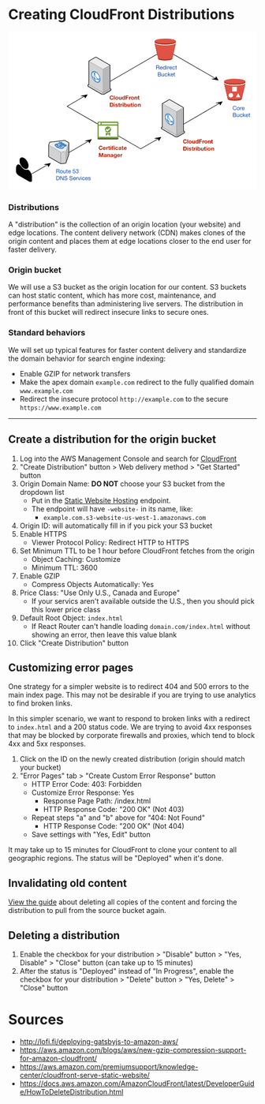 # Creating CloudFront Distributions

![2 CloudFront Distributions](../images/cloudfront.png)

### Distributions
A "distribution" is the collection of an origin location (your website) and edge locations. The content delivery network (CDN) makes clones of the origin content and places them at edge locations closer to the end user for faster delivery.

### Origin bucket
We will use a S3 bucket as the origin location for our content. S3 buckets can host static content, which has more cost, maintenance, and performance benefits than administering live servers. The distribution in front of this bucket will redirect insecure links to secure ones.

### Standard behaviors
We will set up typical features for faster content delivery and standardize the domain behavior for search engine indexing:
  * Enable GZIP for network transfers
  * Make the apex domain `example.com` redirect to the fully qualified domain `www.example.com`
  * Redirect the insecure protocol `http://example.com` to the secure `https://www.example.com`

---

## Create a distribution for the origin bucket
1. Log into the AWS Management Console and search for [CloudFront](https://console.aws.amazon.com/cloudfront/home?#)
1. "Create Distribution" button > Web delivery method > "Get Started" button
1. Origin Domain Name: **DO NOT** choose your S3 bucket from the dropdown list
    * Put in the [Static Website Hosting](./AWS-CLI-Cheatsheet.md#notes-on-static-website-hosting-links) endpoint.
    * The endpoint will have `-website-` in its name, like:
      * `example.com.s3-website-us-west-1.amazonaws.com`
1. Origin ID: will automatically fill in if you pick your S3 bucket
1. Enable HTTPS
    * Viewer Protocol Policy: Redirect HTTP to HTTPS
1. Set Minimum TTL to be 1 hour before CloudFront fetches from the origin
    * Object Caching: Customize
    * Minimum TTL: 3600
1. Enable GZIP
    * Compress Objects Automatically: Yes
1. Price Class: "Use Only U.S., Canada and Europe"
    * If your servics aren't available outside the U.S., then you should pick this lower price class
1. Default Root Object: `index.html`
    * If React Router can't handle loading `domain.com/index.html` without showing an error, then leave this value blank
1. Click "Create Distribution" button

## Customizing error pages
One strategy for a simpler website is to redirect 404 and 500 errors to the main index page. This may not be desirable if you are trying to use analytics to find broken links.

In this simpler scenario, we want to respond to broken links with a redirect to `index.html` and a 200 status code. We are trying to avoid 4xx responses that may be blocked by corporate firewalls and proxies, which tend to block 4xx and 5xx responses.

1. Click on the ID on the newly created distribution (origin should match your bucket)
2. "Error Pages" tab > "Create Custom Error Response" button
    * HTTP Error Code: 403: Forbidden
    * Customize Error Response: Yes
      * Response Page Path: /index.html
      * HTTP Response Code: "200 OK" (Not 403)
    * Repeat steps "a" and "b" above for "404: Not Found"
      * HTTP Response Code: "200 OK" (Not 404)
    * Save settings with "Yes, Edit" button

 It may take up to 15 minutes for CloudFront to clone your content to all geographic regions. The status will be "Deployed" when it's done.

## Invalidating old content
[View the guide](./Invalidating-Old-Data-on-Cloudfront.md) about deleting all copies of the content and forcing the distribution to pull from the source bucket again.

## Deleting a distribution
1. Enable the checkbox for your distribution > "Disable" button > "Yes, Disable" > "Close" button (can take up to 15 minutes)
2. After the status is "Deployed" instead of "In Progress", enable the checkbox for your distribution > "Delete" button > "Yes, Delete" > "Close" button

# Sources
  * http://lofi.fi/deploying-gatsbyjs-to-amazon-aws/
  * https://aws.amazon.com/blogs/aws/new-gzip-compression-support-for-amazon-cloudfront/
  * https://aws.amazon.com/premiumsupport/knowledge-center/cloudfront-serve-static-website/
  * https://docs.aws.amazon.com/AmazonCloudFront/latest/DeveloperGuide/HowToDeleteDistribution.html

